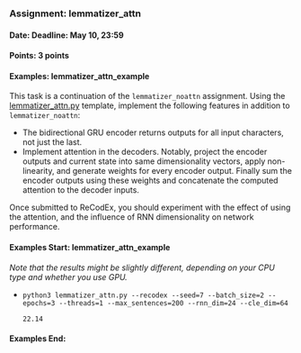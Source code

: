 ### Assignment: lemmatizer_attn
#### Date: Deadline: May 10, 23:59
#### Points: 3 points
#### Examples: lemmatizer_attn_example

This task is a continuation of the `lemmatizer_noattn` assignment. Using the
[lemmatizer_attn.py](https://github.com/ufal/npfl114/tree/past-1920/labs/09/lemmatizer_attn.py)
template, implement the following features in addition to `lemmatizer_noattn`:
- The bidirectional GRU encoder returns outputs for all input characters, not
  just the last.
- Implement attention in the decoders. Notably, project the encoder outputs and
  current state into same dimensionality vectors, apply non-linearity, and
  generate weights for every encoder output. Finally sum the encoder outputs
  using these weights and concatenate the computed attention to the decoder
  inputs.

Once submitted to ReCodEx, you should experiment with the effect of using
the attention, and the influence of RNN dimensionality on network performance.

#### Examples Start: lemmatizer_attn_example
_Note that the results might be slightly different, depending on your CPU type and whether you use GPU._

- `python3 lemmatizer_attn.py --recodex --seed=7 --batch_size=2 --epochs=3 --threads=1 --max_sentences=200 --rnn_dim=24 --cle_dim=64`
  ```
  22.14
  ```
#### Examples End:
